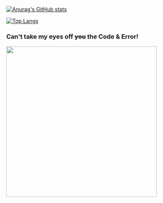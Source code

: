 
[![Anurag's GitHub stats](https://github-readme-stats.vercel.app/api?username=42azimut&show_icons=true&theme=radical)](https://github.com/anuraghazra/github-readme-stats)

[![Top Langs](https://github-readme-stats.vercel.app/api/top-langs/?username=42azimut&layout=compact)](https://github.com/anuraghazra/github-readme-stats)


### Can't take my eyes off ~~you~~ the Code & Error!

<img src="https://github.com/42azimut/md_doc_Study/blob/main/img/%E1%84%89%E1%85%B3%E1%84%8F%E1%85%B3%E1%84%85%E1%85%B5%E1%86%AB%E1%84%89%E1%85%A3%E1%86%BA%202021-05-19%20%E1%84%8B%E1%85%A9%E1%84%8C%E1%85%A5%E1%86%AB%2012.00.18.png" width="400px" hegith="250px" align="middle">

